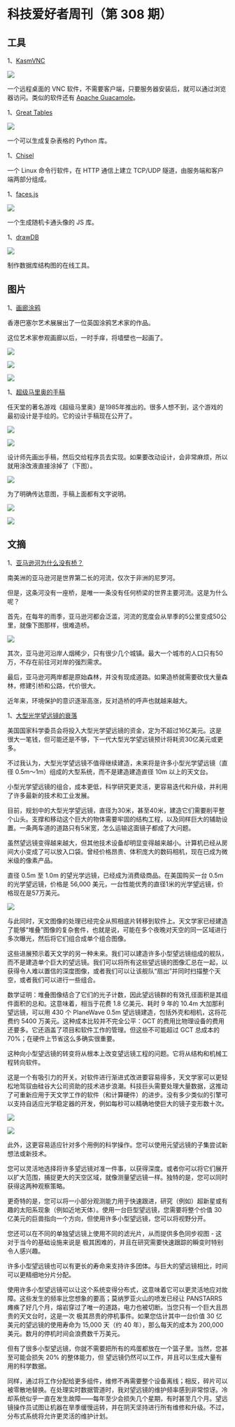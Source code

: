 # 科技爱好者周刊（第 308 期）

## 工具

1、[KasmVNC](https://github.com/kasmtech/KasmVNC)

![](https://cdn.beekka.com/blogimg/asset/202403/bg2024033102.webp)

一个远程桌面的 VNC 软件，不需要客户端，只要服务器安装后，就可以通过浏览器访问。类似的软件还有 [Apache Guacamole](https://guacamole.apache.org/)。

1、[Great Tables](https://github.com/posit-dev/great-tables)

![](https://cdn.beekka.com/blogimg/asset/202404/bg2024040402.webp)

一个可以生成复杂表格的 Python 库。

1、[Chisel](https://github.com/jpillora/chisel)

一个 Linux 命令行软件，在 HTTP 通信上建立 TCP/UDP 隧道，由服务端和客户端两部分组成。

1、[faces.js](https://github.com/zengm-games/facesjs)

![](https://cdn.beekka.com/blogimg/asset/202404/bg2024040701.webp)

一个生成随机卡通头像的 JS 库。

1、[drawDB](https://github.com/drawdb-io/drawdb)

![](https://cdn.beekka.com/blogimg/asset/202404/bg2024040703.webp)

制作数据库结构图的在线工具。

## 图片

1、[画廊涂鸦](https://mymodernmet.com/mr-doodle-exhibit-art-basel-hong-kong/)

香港巴塞尔艺术展展出了一位英国涂鸦艺术家的作品。

这位艺术家参观画廊以后，一时手痒，将墙壁也一起画了。

![](https://cdn.beekka.com/blogimg/asset/202304/bg2023042605.webp)

![](https://cdn.beekka.com/blogimg/asset/202304/bg2023042606.webp)

![](https://cdn.beekka.com/blogimg/asset/202304/bg2023042607.webp)

1、[超级马里奥的手稿](https://www.archdaily.cn/cn/784175/zhe-xie-fang-ge-zhi-ceng-jing-bei-yong-yu-she-ji-chao-ji-ma-li)

任天堂的著名游戏《超级马里奥》是1985年推出的。很多人想不到，这个游戏的最初设计是手绘的。它的设计手稿现在公开了。

![](https://cdn.beekka.com/blogimg/asset/202403/bg2024032401.webp)

![](https://cdn.beekka.com/blogimg/asset/202403/bg2024032402.webp)

设计师先画出手稿，然后交给程序员去实现。如果要改动设计，会非常麻烦，所以就用涂改液直接涂掉了（下图）。

![](https://cdn.beekka.com/blogimg/asset/202403/bg2024032403.webp)

为了明确传达意图，手稿上面都有文字说明。

![](https://cdn.beekka.com/blogimg/asset/202403/bg2024032404.webp)

![](https://cdn.beekka.com/blogimg/asset/202403/bg2024032405.webp)

## 文摘

1、[亚马逊河为什么没有桥？](https://www.cntraveler.com/story/why-the-amazon-river-cant-be-crossed-by-bridge)

南美洲的亚马逊河是世界第二长的河流，仅次于非洲的尼罗河。

但是，这条河没有一座桥，是唯一一条没有任何桥梁的世界主要河流。这是为什么呢？

首先，在每年的雨季，亚马逊河都会泛滥，河流的宽度会从旱季的5公里变成50公里，就像下图那样，很难造桥。

![](https://cdn.beekka.com/blogimg/asset/202309/bg2023092901.webp)

其次，亚马逊河沿岸人烟稀少，只有很少几个城镇。最大一个城市的人口只有50万，不存在前往河对岸的强烈需求。

最后，亚马逊河两岸都是原始森林，并没有现成道路。如果造桥就需要砍伐大量森林，修建引桥和公路，代价很大。

近年来，环境保护的意识逐渐高涨，反对造桥的呼声也就越来越大。

1、[大型光学望远镜的衰落](https://journal.spencerwnelson.com/entries/many_little_telescopes.html)

美国国家科学委员会将投入大型光学望远镜的资金，定为不超过16亿美元。这是很大一笔钱，但可能还是不够，下一代大型光学望远镜预计将耗资30亿美元或更多。

不过我认为，大型光学望远镜不值得继续建造，未来将是许多小型光学望远镜（直径 0.5m～1m）组成的大型系统，而不是建造建造直径 10m 以上的天文台。

小型光学望远镜的组合，成本更低，科学研究更灵活，更容易迭代和升级，并利用了许多最新的技术和工业发展。

目前，规划中的大型光学望远镜，直径为30米，甚至40米，建造它们需要削平整个山头。支撑和移动这个巨大的物体需要牢固的结构工程，以及同样巨大的辅助设置。一条两车道的道路只有5米宽，怎么运输这面镜子都成了大问题。

虽然望远镜变得越来越大，但其他技术设备却明显变得越来越小。计算机已经从房间大小变成了可以放入口袋。曾经价格昂贵、体积庞大的数码相机，现在已成为微米级的像素产品。

直径 0.5m 至 1.0m 的望光学远镜，已经成为消费级商品。在美国购买一台 0.5m 的光学望远镜，价格是 56,000 美元，一台性能优秀的直径1米的光学望远镜，价格现在是57万美元。

![](https://cdn.beekka.com/blogimg/asset/202403/bg2024030603.webp)

与此同时，天文图像的处理已经完全从照相底片转移到软件上。天文学家已经建造了能够“堆叠”图像的复杂套件，也就是说，可能在多个夜晚对天空的同一区域进行多次曝光，然后将它们组合成单个组合图像。

这些进展预示着天文学的另一种未来。我们可以建造许多小型望远镜组成的舰队，而不是建造单个巨大的望远镜。我们可以将所有这些望远镜的图像汇总在一起，以获得令人难以置信的深度图像，或者我们可以让该舰队“扇出”并同时扫描整个天空，或者我们可以进行一些组合。

数学证明：堆叠图像结合了它们的光子计数，因此望远镜群的有效孔径面积是其组件面积的总和。这意味着，相当于花费 1.8 亿美元、耗时 9 年的 10.4m 大加那利望远镜，可以用 430 个 PlaneWave 0.5m 望远镜建造，包括外壳和相机，这将花费约 5400 万美元。这种成本比较并不完全公平：GCT 的费用比物理设备的费用还要多。它还涵盖了项目和软件工作的管理。但这些不可能超过 GCT 总成本的 70%；在硬件上节省这么多确实很重要。

这种向小型望远镜的转变将从根本上改变望远镜工程的问题。它将从结构和机械工程转向软件。

这是一个有吸引力的开关。对软件进行渐进式改进要容易得多，天文学家可以更轻松地驾驭由硅谷大公司资助的技术进步浪潮。科技巨头需要处理大量数据，这推动了可重新应用于天文学工作的软件（和计算硬件）的进步。没有多少类似的引擎可以支持自适应光学稳定器的开发，例如每秒可以精确地使巨大的镜子变形数十次。

![](https://cdn.beekka.com/blogimg/asset/202403/bg2024030604.webp)

![](https://cdn.beekka.com/blogimg/asset/202403/bg2024030605.webp)

此外，这更容易适应针对多个用例的科学操作。您可以使用元望远镜的子集尝试新想法或新技术。

您可以灵活地选择将许多望远镜对准一件事，以获得深度。或者你可以将它们展开以扩大范围，捕捉更大的天空区域，就像测量望远镜一样。独特的是，您可以同时获得这两种观察策略。

更奇特的是，您可以将一小部分观测能力用于快速跟进，研究（例如）超新星或有趣的太阳系现象（例如近地天体）。使用一台巨型望远镜，您需要将整个价值 30 亿美元的巨兽指向一个方向，但使用许多小型望远镜，您可以将视野分开。

您还可以在不同的单独望远镜上使用不同的滤光片，从而提供多色同步视图 - 这对于当今的基础设施来说是 极其困难的，并且在研究需要快速跟踪的瞬变时特别令人感兴趣。

许多小型望远镜也可以有更长的寿命来支持许多团体。与巨大的望远镜相比，时间可以更精细地分片分配。

使用许多小型望远镜可以让这个系统变得分布式，这意味着它可以更灵活地应对故障。这些发生的频率比您想象的要高；莫纳罗亚火山的喷发已经让 PANSTARRS 瘫痪了好几个月，熔岩穿过了唯一的道路，电力也被切断。当您只有一个巨大且昂贵的天文台时，这是一次 极其昂贵的停机事件。如果您估计其中一台价值 30 亿美元的望远镜的使用寿命为 15,000 天（约 40 年），那么每天的成本为 200,000 美元。数月的停机时间会浪费数千万美元。

但有了很多小型望远镜，你就不需要把所有的鸡蛋都放在一个篮子里。当然，您甚至可能会损失 20% 的整体能力，但 望远镜仍然可以工作，并且可以生成大量有用的科学数据。

同样，通过将工作分配给更多组件，维修不再需要整个设备离线；相反，碎片可以被零散地替换。在处理实时数据管道时，我对望远镜的维护频率感到非常惊讶。冷却系统似乎一直在发生故障——每年至少会损失几个星期，有时甚至几个月。望远镜操作员试图让机器在旱季缓慢运转，并在阴天坚持进行所有维修和升级。不过，分布式系统将允许更灵活的维护计划。
